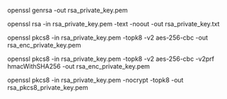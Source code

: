 openssl genrsa -out rsa_private_key.pem

openssl rsa -in rsa_private_key.pem -text -noout -out rsa_private_key.txt

openssl pkcs8 -in rsa_private_key.pem -topk8 -v2 aes-256-cbc -out rsa_enc_private_key.pem

openssl pkcs8 -in rsa_private_key.pem -topk8 -v2 aes-256-cbc -v2prf hmacWithSHA256 -out rsa_enc_private_key.pem

openssl pkcs8 -in rsa_private_key.pem -nocrypt -topk8 -out rsa_pkcs8_private_key.pem